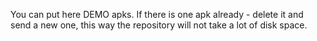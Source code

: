 You can put here DEMO apks. If there is one apk already - delete it and send a new one, this way the repository will not take a lot of disk space.